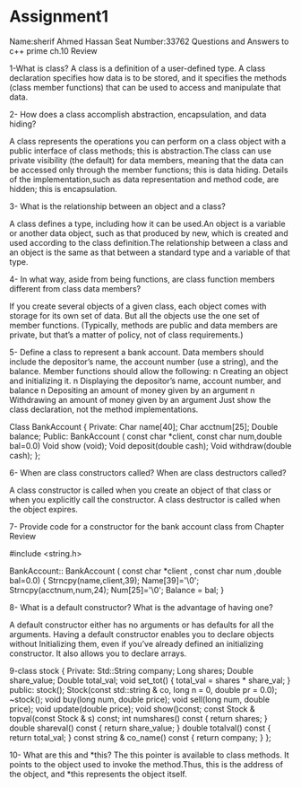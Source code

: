 # Assignment1
Name:sherif Ahmed Hassan
Seat Number:33762
Questions and Answers to c++ prime ch.10 Review

1-What is class?
A class is a definition of a user-defined type. A class declaration specifies how data is to be stored, and it specifies the methods (class member functions) that can be used to access and manipulate that data.

2- How does a class accomplish abstraction, encapsulation, and data hiding?
  
A class represents the operations you can perform on a class object with a public interface of class methods; this is abstraction.The class can use private visibility (the default) for data members, meaning that the data can be accessed only through the member functions; this is data hiding. Details of the implementation,such as data representation and method code, are hidden; this is encapsulation.

3- What is the relationship between an object and a class?

A class defines a type, including how it can be used.An object is a variable or another data object, such as that produced by new, which is created and used according to the class definition.The relationship between a class and an object is the same as that between a standard type and a variable of that type.

4- In what way, aside from being functions, are class function members different from class data members?

If you create several objects of a given class, each object comes with storage for its own set of data. But all the objects use the one set of member functions. (Typically, methods are public and data members are private, but that’s a matter of policy, not of class requirements.)

5- Define a class to represent a bank account. Data members should
include the
depositor’s name, the account number (use a string), and the balance.
Member functions
should allow the following:
n Creating an object and initializing it.
n Displaying the depositor’s name, account number, and balance
n Depositing an amount of money given by an argument
n Withdrawing an amount of money given by an argument
Just show the class declaration, not the method implementations.

Class BankAccount
{
Private:
	Char name[40];
	Char acctnum[25];
	Double balance;
Public:
BankAccount ( const char *client, const char num,double bal=0.0)
Void show (void);
Void deposit(double cash);
Void withdraw(double cash);
};

6- When are class constructors called? When are class destructors called?

A class constructor is called when you create an object of that class or when you explicitly call the constructor. A class destructor is called when the object expires.

7- Provide code for a constructor for the bank account class from
Chapter Review

#include <string.h>

BankAccount:: BankAccount ( const char *client , const char num ,double bal=0.0)
{
	Strncpy(name,client,39);
	Name[39]='\0';
	Strncpy(acctnum,num,24);
	Num[25]='\0';
	Balance = bal;
}

8- What is a default constructor? What is the advantage of having one?

A default constructor either has no arguments or has defaults for all the arguments. Having a default constructor enables you to declare objects without Initializing them, even if you’ve already defined an initializing
 constructor. It also allows you to declare arrays.


9-class stock
{
Private:
Std::String company;
Long shares;
Double share_value;
Double total_val;
void set_tot() { total_val = shares * share_val; }
public:
stock();
Stock(const std::string & co, long n = 0, double pr = 0.0);
~stock();
void buy(long num, double price);
void sell(long num, double price);
void update(double price);
void show()const;
const Stock & topval(const Stock & s) const;
int numshares() const { return shares; }
double shareval() const  { return share_value; }
double totalval() const { return total_val; }
const string & co_name() const { return company; }
};



10- What  are this and *this?
The this pointer is available to class methods. It points to the object used to invoke the method.Thus, this is the address of the object, and *this represents the object itself.



